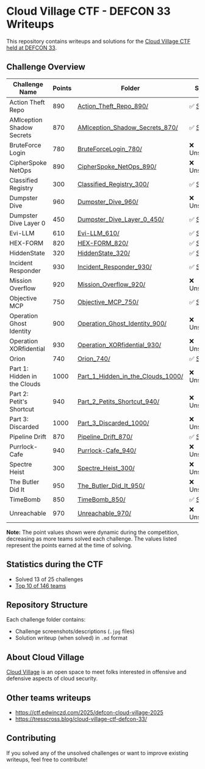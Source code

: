 # Cloud Village CTF - DEFCON 33 Writeups

This repository contains writeups and solutions for the [Cloud Village CTF held at DEFCON 33](https://www.cloud-village.org/dc33).


## Challenge Overview

| Challenge Name | Points | Folder | Status | Writeup By |
|----------------|--------|--------|--------|-----------|
| Action Theft Repo | 890 | [Action_Theft_Repo_890/](./Action_Theft_Repo_890/) | ✅ [Solved](./Action_Theft_Repo_890/Action_Theft_Repo.md) | [andoniaf](https://github.com/andoniaf)  |
| AMIception Shadow Secrets | 870 | [AMIception_Shadow_Secrets_870/](./AMIception_Shadow_Secrets_870/) | ✅ [Solved](./AMIception_Shadow_Secrets_870/AMIception_Shadow_Secrets.md) | *TBD* |
| BruteForce Login | 780 | [BruteForceLogin_780/](./BruteForceLogin_780/) | ❌ Unsolved | *TBD* |
| CipherSpoke NetOps | 890 | [CipherSpoke_NetOps_890/](./CipherSpoke_NetOps_890/) | ❌ Unsolved | *TBD* |
| Classified Registry | 300 | [Classified_Registry_300/](./Classified_Registry_300/) | ✅ [Solved](./Classified_Registry_300/Classified_Registry.md) | *TBD* |
| Dumpster Dive | 960 | [Dumpster_Dive_960/](./Dumpster_Dive_960/) | ❌ Unsolved | *TBD* |
| Dumpster Dive Layer 0 | 450 | [Dumpster_Dive_Layer_0_450/](./Dumpster_Dive_Layer_0_450/) | ✅ [Solved](./Dumpster_Dive_Layer_0_450/Dumpster_Dive_Layer_0.md) | *TBD* |
| Evi-LLM | 610 | [Evi-LLM_610/](./Evi-LLM_610/) | ✅ [Solved](./Evi-LLM_610/Evi-LLM.md) | *TBD* |
| HEX-FORM | 820 | [HEX-FORM_820/](./HEX-FORM_820/) | ✅ [Solved](./HEX-FORM_820/HEX-FORM.md) | *TBD* |
| HiddenState | 320 | [HiddenState_320/](./HiddenState_320/) | ✅ [Solved](./HiddenState_320/HiddenState.md) | *TBD* |
| Incident Responder | 930 | [Incident_Responder_930/](./Incident_Responder_930/) | ✅ [Solved](./Incident_Responder_930/Incident_Responder.md) | [andoniaf](https://github.com/andoniaf) |
| Mission Overflow | 920 | [Mission_Overflow_920/](./Mission_Overflow_920/) | ❌ Unsolved | *TBD* |
| Objective MCP | 750 | [Objective_MCP_750/](./Objective_MCP_750/) | ✅ [Solved](./Objective_MCP_750/Objective_MCP.md) | *TBD* |
| Operation Ghost Identity | 900 | [Operation_Ghost_Identity_900/](./Operation_Ghost_Identity_900/) | ❌ Unsolved | *TBD* |
| Operation XORfidential | 930 | [Operation_XORfidential_930/](./Operation_XORfidential_930/) | ❌ Unsolved | *TBD* |
| Orion | 740 | [Orion_740/](./Orion_740/) | ✅ [Solved](./Orion_740/Orion.md) | *TBD* |
| Part 1: Hidden in the Clouds | 1000 | [Part_1_Hidden_in_the_Clouds_1000/](./Part_1_Hidden_in_the_Clouds_1000/) | ❌ Unsolved | *TBD* |
| Part 2: Petit's Shortcut | 940 | [Part_2_Petits_Shortcut_940/](./Part_2_Petits_Shortcut_940/) | ❌ Unsolved | *TBD* |
| Part 3: Discarded | 1000 | [Part_3_Discarded_1000/](./Part_3_Discarded_1000/) | ❌ Unsolved | *TBD* |
| Pipeline Drift | 870 | [Pipeline_Drift_870/](./Pipeline_Drift_870/) | ✅ [Solved](./Pipeline_Drift_870/Pipeline_Drift.md) | *TBD* |
| Purrlock-Cafe | 940 | [Purrlock-Cafe_940/](./Purrlock-Cafe_940/) | ❌ Unsolved | *TBD* |
| Spectre Heist | 300 | [Spectre_Heist_300/](./Spectre_Heist_300/) | ❌ Unsolved? | *TBD* |
| The Butler Did It | 950 | [The_Butler_Did_It_950/](./The_Butler_Did_It_950/) | ❌ Unsolved | *TBD* |
| TimeBomb | 850 | [TimeBomb_850/](./TimeBomb_850/) | ✅ [Solved](./TimeBomb_850/TimeBomb.md) | [andoniaf](https://github.com/andoniaf) |
| Unreachable | 970 | [Unreachable_970/](./Unreachable_970/) | ❌ Unsolved | *TBD* |

**Note:** The point values shown were dynamic during the competition, decreasing as more teams solved each challenge. The values listed represent the points earned at the time of solving.

## Statistics during the CTF

- Solved 13 of 25 challenges
- [Top 10 of 146 teams](https://www.linkedin.com/posts/andoniaf_and-of-course-we-played-the-cloud-village-activity-7360351671010365440-KY9Y?utm_source=share&utm_medium=member_desktop&rcm=ACoAABwXlLYBgDIyRoRnbxBxhI0QvJbOMMm9SW0)

## Repository Structure

Each challenge folder contains:
- Challenge screenshots/descriptions (`.jpg` files)
- Solution writeup (when solved) in `.md` format

## About Cloud Village

[Cloud Village](https://www.cloud-village.org/) is an open space to meet folks interested in offensive and defensive aspects of cloud security.


## Other teams writeups
- https://ctf.edwinczd.com/2025/defcon-cloud-village-2025
- https://tresscross.blog/cloud-village-ctf-defcon-33/

## Contributing

If you solved any of the unsolved challenges or want to improve existing writeups, feel free to contribute!
